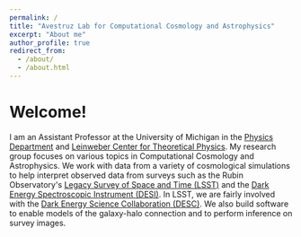 ```yaml
---
permalink: /
title: "Avestruz Lab for Computational Cosmology and Astrophysics"
excerpt: "About me"
author_profile: true
redirect_from: 
  - /about/
  - /about.html
---
```


Welcome!
======
I am an Assistant Professor at the University of Michigan in the [Physics Department](https://lsa.umich.edu/physics) and [Leinweber Center for Theoretical Physics](https://lsa.umich.edu/lctp).  My research group focuses on various topics in Computational Cosmology and Astrophysics.  We work with data from a variety of cosmological simulations to help interpret observed data from surveys such as the Rubin Observatory's [Legacy Survey of Space and Time (LSST)](https://www.lsst.org/) and the [Dark Energy Spectroscopic Instrument (DESI)](https://www.desi.lbl.gov/).  In LSST, we are fairly involved with the [Dark Energy Science Collaboration (DESC)](https://lsstdesc.org/).  We also build software to enable models of the galaxy-halo connection and to perform inference on survey images.
